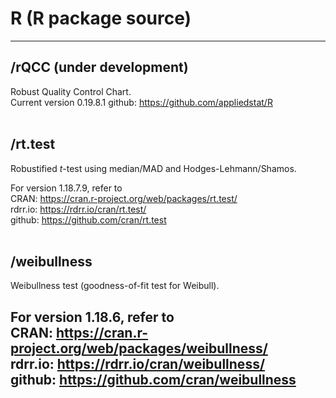 # R (R package source)

---
## /rQCC (under development)
Robust Quality Control Chart. <br />
Current version 0.19.8.1
github: <https://github.com/appliedstat/R>    <br /> <br />

## /rt.test 
Robustified *t*-test using median/MAD and Hodges-Lehmann/Shamos.<br />  
   
For version 1.18.7.9, refer to <br /> 
CRAN: <https://cran.r-project.org/web/packages/rt.test/> <br />
rdrr.io: <https://rdrr.io/cran/rt.test/>  <br />
github: <https://github.com/cran/rt.test>  <br /> <br />


## /weibullness 
Weibullness test (goodness-of-fit test for Weibull).  <br /> 

For version 1.18.6, refer to <br /> 
CRAN: <https://cran.r-project.org/web/packages/weibullness/> <br />
rdrr.io: <https://rdrr.io/cran/weibullness/>  <br />
github: <https://github.com/cran/weibullness>  <br /><br />
---
